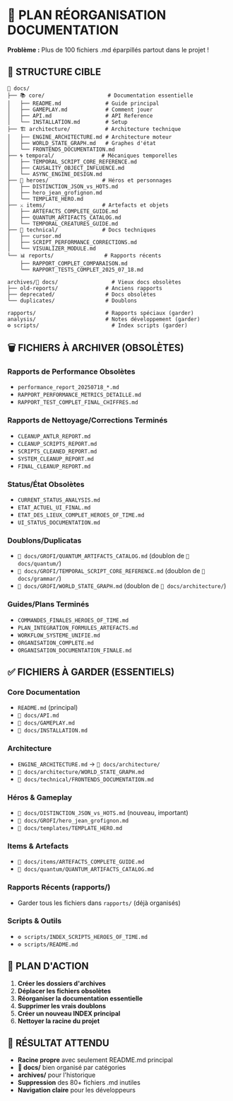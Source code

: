 # 🧹 PLAN RÉORGANISATION DOCUMENTATION

**Problème :** Plus de 100 fichiers .md éparpillés partout dans le projet !

## 🎯 **STRUCTURE CIBLE**

```
📖 docs/
├── 📚 core/                    # Documentation essentielle
│   ├── README.md              # Guide principal
│   ├── GAMEPLAY.md            # Comment jouer
│   ├── API.md                 # API Reference
│   └── INSTALLATION.md        # Setup
├── 🏗️ architecture/           # Architecture technique
│   ├── ENGINE_ARCHITECTURE.md # Architecture moteur
│   ├── WORLD_STATE_GRAPH.md   # Graphes d'état
│   └── FRONTENDS_DOCUMENTATION.md
├── 🌀 temporal/               # Mécaniques temporelles
│   ├── TEMPORAL_SCRIPT_CORE_REFERENCE.md
│   ├── CAUSALITY_OBJECT_INFLUENCE.md
│   └── ASYNC_ENGINE_DESIGN.md
├── 🔮 heroes/                 # Héros et personnages
│   ├── DISTINCTION_JSON_vs_HOTS.md
│   ├── hero_jean_grofignon.md
│   └── TEMPLATE_HERO.md
├── ⚔️ items/                  # Artefacts et objets
│   ├── ARTEFACTS_COMPLETE_GUIDE.md
│   ├── QUANTUM_ARTIFACTS_CATALOG.md
│   └── TEMPORAL_CREATURES_GUIDE.md
├── 🧪 technical/              # Docs techniques
│   ├── cursor.md
│   ├── SCRIPT_PERFORMANCE_CORRECTIONS.md
│   └── VISUALIZER_MODULE.md
└── 📊 reports/                # Rapports récents
    ├── RAPPORT_COMPLET_COMPARAISON.md
    └── RAPPORT_TESTS_COMPLET_2025_07_18.md

archives/📖 docs/                 # Vieux docs obsolètes
├── old-reports/               # Anciens rapports
├── deprecated/                # Docs obsolètes
└── duplicates/                # Doublons

rapports/                      # Rapports spéciaux (garder)
analysis/                      # Notes développement (garder)
⚙️ scripts/                       # Index scripts (garder)
```

## 🗑️ **FICHIERS À ARCHIVER (OBSOLÈTES)**

### **Rapports de Performance Obsolètes**
- `performance_report_20250718_*.md`
- `RAPPORT_PERFORMANCE_METRICS_DETAILLE.md`
- `RAPPORT_TEST_COMPLET_FINAL_CHIFFRES.md`

### **Rapports de Nettoyage/Corrections Terminés**
- `CLEANUP_ANTLR_REPORT.md`
- `CLEANUP_SCRIPTS_REPORT.md`
- `SCRIPTS_CLEANED_REPORT.md`
- `SYSTEM_CLEANUP_REPORT.md`
- `FINAL_CLEANUP_REPORT.md`

### **Status/État Obsolètes**
- `CURRENT_STATUS_ANALYSIS.md`
- `ETAT_ACTUEL_UI_FINAL.md`
- `ETAT_DES_LIEUX_COMPLET_HEROES_OF_TIME.md`
- `UI_STATUS_DOCUMENTATION.md`

### **Doublons/Duplicatas**
- `📖 docs/GROFI/QUANTUM_ARTIFACTS_CATALOG.md` (doublon de `📖 docs/quantum/`)
- `📖 docs/GROFI/TEMPORAL_SCRIPT_CORE_REFERENCE.md` (doublon de `📖 docs/grammar/`)
- `📖 docs/GROFI/WORLD_STATE_GRAPH.md` (doublon de `📖 docs/architecture/`)

### **Guides/Plans Terminés**
- `COMMANDES_FINALES_HEROES_OF_TIME.md`
- `PLAN_INTEGRATION_FORMULES_ARTEFACTS.md`
- `WORKFLOW_SYSTEME_UNIFIE.md`
- `ORGANISATION_COMPLETE.md`
- `ORGANISATION_DOCUMENTATION_FINALE.md`

## ✅ **FICHIERS À GARDER (ESSENTIELS)**

### **Core Documentation**
- `README.md` (principal)
- `📖 docs/API.md`
- `📖 docs/GAMEPLAY.md`
- `📖 docs/INSTALLATION.md`

### **Architecture**
- `ENGINE_ARCHITECTURE.md` → `📖 docs/architecture/`
- `📖 docs/architecture/WORLD_STATE_GRAPH.md`
- `📖 docs/technical/FRONTENDS_DOCUMENTATION.md`

### **Héros & Gameplay**
- `📖 docs/DISTINCTION_JSON_vs_HOTS.md` (nouveau, important)
- `📖 docs/GROFI/hero_jean_grofignon.md`
- `📖 docs/templates/TEMPLATE_HERO.md`

### **Items & Artefacts**
- `📖 docs/items/ARTEFACTS_COMPLETE_GUIDE.md`
- `📖 docs/quantum/QUANTUM_ARTIFACTS_CATALOG.md`

### **Rapports Récents (rapports/)**
- Garder tous les fichiers dans `rapports/` (déjà organisés)

### **Scripts & Outils**
- `⚙️ scripts/INDEX_SCRIPTS_HEROES_OF_TIME.md`
- `⚙️ scripts/README.md`

## 🚀 **PLAN D'ACTION**

1. **Créer les dossiers d'archives**
2. **Déplacer les fichiers obsolètes**
3. **Réorganiser la documentation essentielle**
4. **Supprimer les vrais doublons**
5. **Créer un nouveau INDEX principal**
6. **Nettoyer la racine du projet**

## 🎯 **RÉSULTAT ATTENDU**

- **Racine propre** avec seulement README.md principal
- **📖 docs/** bien organisé par catégories
- **archives/** pour l'historique
- **Suppression** des 80+ fichiers .md inutiles
- **Navigation claire** pour les développeurs 